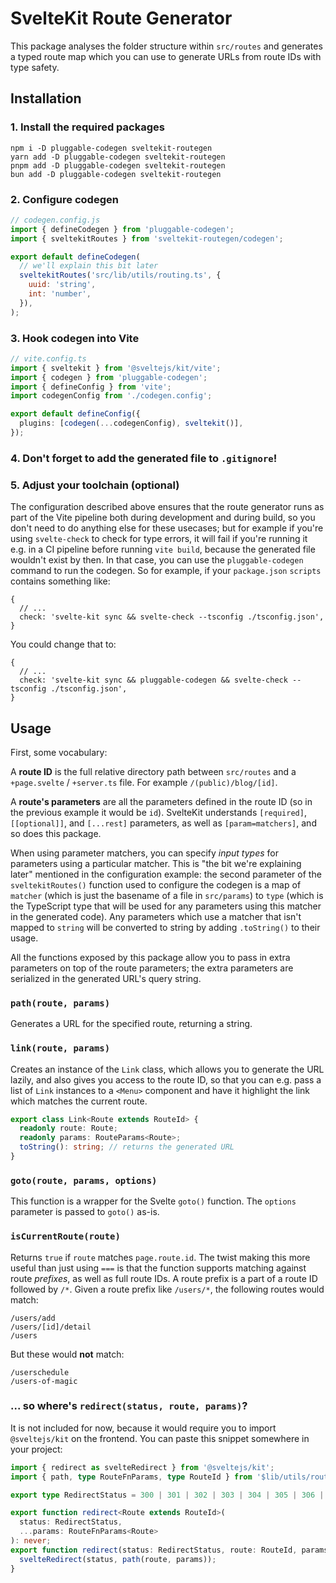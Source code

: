 # SvelteKit Route Generator

This package analyses the folder structure within `src/routes` and generates
a typed route map which you can use to generate URLs from route IDs with
type safety.

## Installation

### 1. Install the required packages

```shell
npm i -D pluggable-codegen sveltekit-routegen
yarn add -D pluggable-codegen sveltekit-routegen
pnpm add -D pluggable-codegen sveltekit-routegen
bun add -D pluggable-codegen sveltekit-routegen
```

### 2. Configure codegen

```javascript
// codegen.config.js
import { defineCodegen } from 'pluggable-codegen';
import { sveltekitRoutes } from 'sveltekit-routegen/codegen';

export default defineCodegen(
  // we'll explain this bit later
  sveltekitRoutes('src/lib/utils/routing.ts', {
    uuid: 'string',
    int: 'number',
  }),
);
```

### 3. Hook codegen into Vite

```typescript
// vite.config.ts
import { sveltekit } from '@sveltejs/kit/vite';
import { codegen } from 'pluggable-codegen';
import { defineConfig } from 'vite';
import codegenConfig from './codegen.config';

export default defineConfig({
  plugins: [codegen(...codegenConfig), sveltekit()],
});
```

### 4. Don't forget to add the generated file to `.gitignore`!

### 5. Adjust your toolchain (optional)

The configuration described above ensures that the route generator runs
as part of the Vite pipeline both during development and during build, so
you don't need to do anything else for these usecases; but for example if
you're using `svelte-check` to check for type errors, it will fail if
you're running it e.g. in a CI pipeline before running `vite build`, because
the generated file wouldn't exist by then. In that case, you can use the
`pluggable-codegen` command to run the codegen. So for example, if your
`package.json` `scripts` contains something like:

```json5
{
  // ...
  check: 'svelte-kit sync && svelte-check --tsconfig ./tsconfig.json',
}
```

You could change that to:

```json5
{
  // ...
  check: 'svelte-kit sync && pluggable-codegen && svelte-check --tsconfig ./tsconfig.json',
}
```

## Usage

First, some vocabulary:

A **route ID** is the full relative directory path between `src/routes` and
a `+page.svelte` / `+server.ts` file. For example `/(public)/blog/[id]`.

A **route's parameters** are all the parameters defined in the route ID (so
in the previous example it would be `id`). SvelteKit understands `[required]`,
`[[optional]]`, and `[...rest]` parameters, as well as `[param=matchers]`,
and so does this package.

When using parameter matchers, you can specify _input types_ for parameters
using a particular matcher. This is "the bit we're explaining later"
mentioned in the configuration example: the second parameter of the
`sveltekitRoutes()` function used to configure the codegen is a map of
`matcher` (which is just the basename of a file in `src/params`) to `type`
(which is the TypeScript type that will be used for any parameters using
this matcher in the generated code). Any parameters which use a matcher that
isn't mapped to `string` will be converted to string by adding `.toString()`
to their usage.

All the functions exposed by this package allow you to pass in extra
parameters on top of the route parameters; the extra parameters are
serialized in the generated URL's query string.

### `path(route, params)`

Generates a URL for the specified route, returning a string.

### `link(route, params)`

Creates an instance of the `Link` class, which allows you to generate the
URL lazily, and also gives you access to the route ID, so that you can e.g.
pass a list of `Link` instances to a `<Menu>` component and have it
highlight the link which matches the current route.

```typescript
export class Link<Route extends RouteId> {
  readonly route: Route;
  readonly params: RouteParams<Route>;
  toString(): string; // returns the generated URL
}
```

### `goto(route, params, options)`

This function is a wrapper for the Svelte `goto()` function. The `options`
parameter is passed to `goto()` as-is.

### `isCurrentRoute(route)`

Returns `true` if `route` matches `page.route.id`. The twist making this
more useful than just using `===` is that the function supports matching
against route _prefixes_, as well as full route IDs. A route prefix is a
part of a route ID followed by `/*`. Given a route prefix like `/users/*`,
the following routes would match:

```
/users/add
/users/[id]/detail
/users
```

But these would **not** match:

```
/userschedule
/users-of-magic
```

### ... so where's `redirect(status, route, params)`?

It is not included for now, because it would require you to import
`@sveltejs/kit` on the frontend. You can paste this snippet somewhere in
your project:

```typescript
import { redirect as svelteRedirect } from '@sveltejs/kit';
import { path, type RouteFnParams, type RouteId } from '$lib/utils/routes';

export type RedirectStatus = 300 | 301 | 302 | 303 | 304 | 305 | 306 | 307 | 308 | ({} & number);

export function redirect<Route extends RouteId>(
  status: RedirectStatus,
  ...params: RouteFnParams<Route>
): never;
export function redirect(status: RedirectStatus, route: RouteId, params: any = {}): never {
  svelteRedirect(status, path(route, params));
}
```
